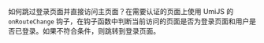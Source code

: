 如何跳过登录页面并直接访问主页面？在需要认证的页面上使用 UmiJS 的 `onRouteChange` 钩子，在钩子函数中判断当前访问的页面是否为登录页面和用户是否已登录。如果不符合条件，则跳转到登录页面。
